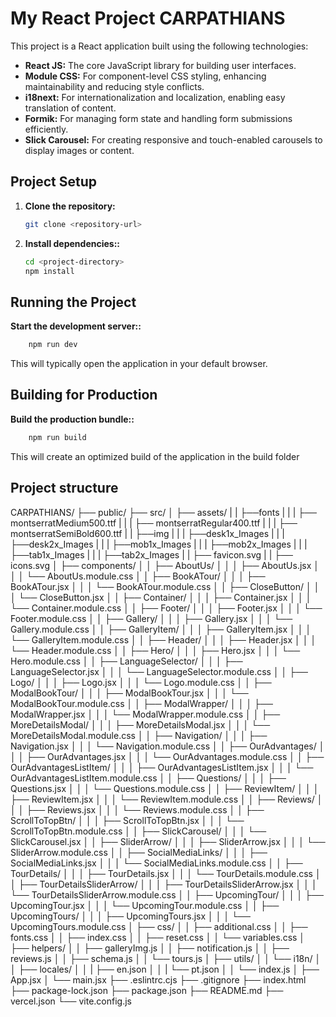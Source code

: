 # My React Project CARPATHIANS

This project is a React application built using the following technologies:

- **React JS:** The core JavaScript library for building user interfaces.
- **Module CSS:** For component-level CSS styling, enhancing maintainability and reducing style conflicts.
- **i18next:** For internationalization and localization, enabling easy translation of content.
- **Formik:** For managing form state and handling form submissions efficiently.
- **Slick Carousel:** For creating responsive and touch-enabled carousels to display images or content.

## Project Setup

1. **Clone the repository:**

   ```bash
   git clone <repository-url>

   ```

2. **Install dependencies::**

   ```bash
   cd <project-directory>
   npm install
   ```

## Running the Project

**Start the development server::**

```bash
    npm run dev
```

This will typically open the application in your default browser.

## Building for Production

**Build the production bundle::**

```bash
    npm run build
```

This will create an optimized build of the application in the build folder

## Project structure

CARPATHIANS/
├── public/
├── src/
│ ├── assets/
| | ├──fonts
| | | ├── montserratMedium500.ttf
| | | ├── montserratRegular400.ttf
| | | ├── montserratSemiBold600.ttf
| | ├──img
| | | ├──desk1x_Images
| | | ├──desk2x_Images
| | | ├──mob1x_Images
| | | ├──mob2x_Images
| | | ├──tab1x_Images
| | | ├──tab2x_Images
| | ├── favicon.svg
| | ├── icons.svg
│ ├── components/
│ │ ├── AboutUs/
│ │ │ ├── AboutUs.jsx
│ │ │ └── AboutUs.module.css
│ │ ├── BookATour/
│ │ │ ├── BookATour.jsx
│ │ │ └── BookATour.module.css
│ │ ├── CloseButton/
│ │ │ └── CloseButton.jsx
│ │ ├── Container/
│ │ │ ├── Container.jsx
│ │ │ └── Container.module.css
│ │ ├── Footer/
│ │ │ ├── Footer.jsx
│ │ │ └── Footer.module.css
│ │ ├── Gallery/
│ │ │ ├── Gallery.jsx
│ │ │ └── Gallery.module.css
│ │ ├── GalleryItem/
│ │ │ ├── GalleryItem.jsx
│ │ │ └── GalleryItem.module.css
│ │ ├── Header/
│ │ │ ├── Header.jsx
│ │ │ └── Header.module.css
│ │ ├── Hero/
│ │ │ ├── Hero.jsx
│ │ │ └── Hero.module.css
│ │ ├── LanguageSelector/
│ │ │ ├── LanguageSelector.jsx
│ │ │ └── LanguageSelector.module.css
│ │ ├── Logo/
│ │ │ ├── Logo.jsx
│ │ │ └── Logo.module.css
│ │ ├── ModalBookTour/
│ │ │ ├── ModalBookTour.jsx
│ │ │ └── ModalBookTour.module.css
│ │ ├── ModalWrapper/
│ │ │ ├── ModalWrapper.jsx
│ │ │ └── ModalWrapper.module.css
│ │ ├── MoreDetailsModal/
│ │ │ ├── MoreDetailsModal.jsx
│ │ │ └── MoreDetailsModal.module.css
│ │ ├── Navigation/
│ │ │ ├── Navigation.jsx
│ │ │ └── Navigation.module.css
│ │ ├── OurAdvantages/
│ │ │ ├── OurAdvantages.jsx
│ │ │ └── OurAdvantages.module.css
│ │ ├── OurAdvantagesListItem/
│ │ │ ├── OurAdvantagesListItem.jsx
│ │ │ └── OurAdvantagesListItem.module.css
│ │ ├── Questions/
│ │ │ ├── Questions.jsx
│ │ │ └── Questions.module.css
│ │ ├── ReviewItem/
│ │ │ ├── ReviewItem.jsx
│ │ │ └── ReviewItem.module.css
│ │ ├── Reviews/
│ │ │ ├── Reviews.jsx
│ │ │ └── Reviews.module.css
│ │ ├── ScrollToTopBtn/
│ │ │ ├── ScrollToTopBtn.jsx
│ │ │ └── ScrollToTopBtn.module.css
│ │ ├── SlickCarousel/
│ │ │ └── SlickCarousel.jsx
│ │ ├── SliderArrow/
│ │ │ ├── SliderArrow.jsx
│ │ │ └── SliderArrow.module.css
│ │ ├── SocialMediaLinks/
│ │ │ ├── SocialMediaLinks.jsx
│ │ │ └── SocialMediaLinks.module.css
│ │ ├── TourDetails/
│ │ │ ├── TourDetails.jsx
│ │ │ └── TourDetails.module.css
│ │ ├── TourDetailsSliderArrow/
│ │ │ ├── TourDetailsSliderArrow.jsx
│ │ │ └── TourDetailsSliderArrow.module.css
│ │ ├── UpcomingTour/
│ │ │ ├── UpcomingTour.jsx
│ │ │ └── UpcomingTour.module.css
│ │ ├── UpcomingTours/
│ │ │ ├── UpcomingTours.jsx
│ │ │ └── UpcomingTours.module.css
│ ├── css/
│ │ ├── additional.css
│ │ ├── fonts.css
│ │ ├── index.css
│ │ ├── reset.css
│ │ └── variables.css
│ ├── helpers/
│ │ ├── galleryImg.js
│ │ ├── notification.js
│ │ ├── reviews.js
│ │ ├── schema.js
│ │ └── tours.js
│ ├── utils/
│ │ └── i18n/
│ │ ├── locales/
│ │ | ├── en.json
│ │ | └── pt.json
│ │ └── index.js
│ ├── App.jsx
│ └── main.jsx
├── .eslintrc.cjs
├── .gitignore
├── index.html
├── package-lock.json
├── package.json
├── README.md
├── vercel.json
└── vite.config.js
